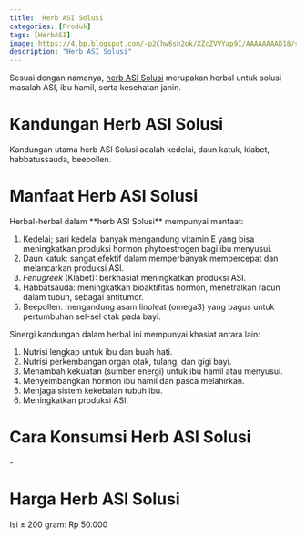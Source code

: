 ```yaml
---
title:  Herb ASI Solusi
categories: [Produk]
tags: [HerbASI]
image: https://4.bp.blogspot.com/-p2Chw6sh2ok/XZcZVVYap9I/AAAAAAAAD18/sFeW2Dx1T9IHqmUjQpcFABajGFhX74eagCKgBGAsYHg/s1600/herbASI.jpg
description: "Herb ASI Solusi"
---
```


<div>Sesuai dengan namanya, <a href="/produk/herbasi-solusi" title="herb ASI Solusi">herb ASI Solusi</a> merupakan herbal untuk solusi masalah ASI, ibu hamil, serta kesehatan janin.</div>

<h1>Kandungan Herb ASI Solusi</h1>

<div>Kandungan utama herb ASI Solusi adalah kedelai, daun katuk, klabet, habbatussauda, beepollen.</div>

<h1>Manfaat Herb ASI Solusi</h1>

<div>Herbal-herbal dalam **herb ASI Solusi** mempunyai manfaat:</div>

<ol><li>Kedelai; sari kedelai banyak mengandung vitamin E yang bisa meningkatkan produksi hormon phytoestrogen bagi ibu menyusui.</li>
<li>Daun katuk: sangat efektif dalam memperbanyak mempercepat dan melancarkan produksi ASI.</li>
<li><i>Fenugreek</i> (Klabet): berkhasiat meningkatkan produksi ASI.</li>
<li>Habbatsauda: meningkatkan bioaktifitas hormon, menetralkan racun dalam tubuh, sebagai antitumor.</li>
<li>Beepollen: mengandung asam linoleat (omega3) yang bagus untuk pertumbuhan sel-sel otak pada bayi.</li></ol>

<div>Sinergi kandungan dalam herbal ini mempunyai khasiat antara lain:</div>

<ol><li>Nutrisi lengkap untuk ibu dan buah hati.</li>
    <li>Nutrisi perkembangan organ otak, tulang, dan gigi bayi.</li>
    <li>Menambah kekuatan (sumber energi) untuk ibu hamil atau menyusui.</li>
    <li>Menyeimbangkan hormon ibu hamil dan pasca melahirkan.</li>
    <li>Menjaga sistem kekebalan tubuh ibu.</li>
    <li>Meningkatkan produksi ASI.</li></ol>

<h1>Cara Konsumsi Herb ASI Solusi</h1>

<div>-</div>

<h1>Harga Herb ASI Solusi</h1>

<div>Isi ± 200 gram:  Rp 50.000</div>